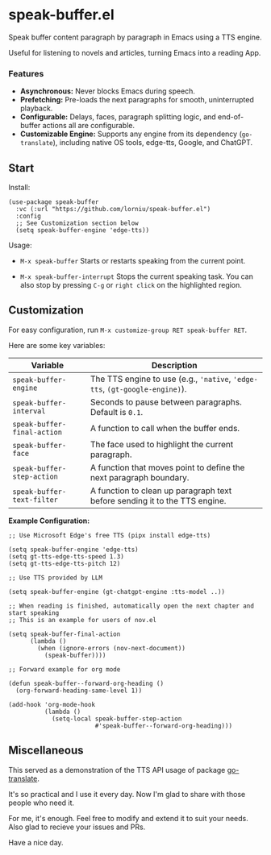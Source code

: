 # speak-buffer.el

Speak buffer content paragraph by paragraph in Emacs using a TTS engine.

Useful for listening to novels and articles, turning Emacs into a reading App.

### Features

*   **Asynchronous:** Never blocks Emacs during speech.
*   **Prefetching:** Pre-loads the next paragraphs for smooth, uninterrupted playback.
*   **Configurable:** Delays, faces, paragraph splitting logic, and end-of-buffer actions all are configurable.
*   **Customizable Engine:** Supports any engine from its dependency (`go-translate`), including native OS tools, edge-tts, Google, and ChatGPT.

## Start

Install:
```emacs-lisp
(use-package speak-buffer
  :vc (:url "https://github.com/lorniu/speak-buffer.el")
  :config
  ;; See Customization section below
  (setq speak-buffer-engine 'edge-tts))
```

Usage:
*   `M-x speak-buffer`
    Starts or restarts speaking from the current point.

*   `M-x speak-buffer-interrupt`
    Stops the current speaking task. You can also stop by pressing `C-g` or `right click` on the highlighted region.

## Customization

For easy configuration, run `M-x customize-group RET speak-buffer RET`.

Here are some key variables:

| Variable                    | Description                                                                     |
| --------------------------- | ------------------------------------------------------------------------------- |
| `speak-buffer-engine`       | The TTS engine to use (e.g., `'native`, `'edge-tts`, `(gt-google-engine)`).      |
| `speak-buffer-interval`     | Seconds to pause between paragraphs. Default is `0.1`.                          |
| `speak-buffer-final-action` | A function to call when the buffer ends.                                        |
| `speak-buffer-face`         | The face used to highlight the current paragraph.                               |
| `speak-buffer-step-action`  | A function that moves point to define the next paragraph boundary.              |
| `speak-buffer-text-filter`  | A function to clean up paragraph text before sending it to the TTS engine.      |

**Example Configuration:**
```emacs-lisp
;; Use Microsoft Edge's free TTS (pipx install edge-tts)

(setq speak-buffer-engine 'edge-tts)
(setq gt-tts-edge-tts-speed 1.3)
(setq gt-tts-edge-tts-pitch 12)

;; Use TTS provided by LLM

(setq speak-buffer-engine (gt-chatgpt-engine :tts-model ..))

;; When reading is finished, automatically open the next chapter and start speaking
;; This is an example for users of nov.el

(setq speak-buffer-final-action
      (lambda ()
        (when (ignore-errors (nov-next-document))
          (speak-buffer))))

;; Forward example for org mode

(defun speak-buffer--forward-org-heading ()
  (org-forward-heading-same-level 1))

(add-hook 'org-mode-hook
          (lambda ()
            (setq-local speak-buffer-step-action
                        #'speak-buffer--forward-org-heading)))
```

## Miscellaneous

This served as a demonstration of the TTS API usage of package
[go-translate](https://github.com/lorniu/go-translate).

It's so practical and I use it every day. Now I'm glad to share with those people who need it.

For me, it's enough. Feel free to modify and extend it to suit your needs. Also glad to recieve your issues and PRs.

Have a nice day.
